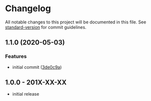 # Changelog

All notable changes to this project will be documented in this file. See [standard-version](https://github.com/conventional-changelog/standard-version) for commit guidelines.

## 1.1.0 (2020-05-03)


### Features

* initial commit ([3de0c9a](https://github.com/openresources/email-login/commit/3de0c9a2c350fa1c7b8c27a8b6c335485bb41221))

## 1.0.0 - 201X-XX-XX

- initial release
